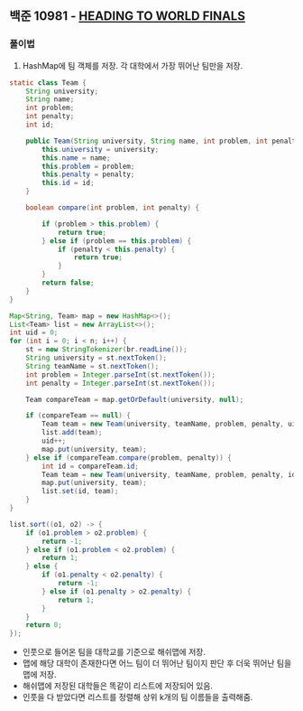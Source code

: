 ## 백준 10981 - [HEADING TO WORLD FINALS](https://www.acmicpc.net/problem/10981)

### 풀이법

1. HashMap에 팀 객체를 저장. 각 대학에서 가장 뛰어난 팀만을 저장.
~~~JAVA
static class Team {
    String university;
    String name;
    int problem;
    int penalty;
    int id;

    public Team(String university, String name, int problem, int penalty, int id) {
        this.university = university;
        this.name = name;
        this.problem = problem;
        this.penalty = penalty;
        this.id = id;
    }

    boolean compare(int problem, int penalty) {

        if (problem > this.problem) {
            return true;
        } else if (problem == this.problem) {
            if (penalty < this.penalty) {
                return true;
            }
        }
        return false;
    }
}
~~~



~~~JAVA
Map<String, Team> map = new HashMap<>();
List<Team> list = new ArrayList<>();
int uid = 0;
for (int i = 0; i < n; i++) {
    st = new StringTokenizer(br.readLine());
    String university = st.nextToken();
    String teamName = st.nextToken();
    int problem = Integer.parseInt(st.nextToken());
    int penalty = Integer.parseInt(st.nextToken());

    Team compareTeam = map.getOrDefault(university, null);

    if (compareTeam == null) {
        Team team = new Team(university, teamName, problem, penalty, uid);
        list.add(team);
        uid++;
        map.put(university, team);
    } else if (compareTeam.compare(problem, penalty)) {
        int id = compareTeam.id;
        Team team = new Team(university, teamName, problem, penalty, id);
        map.put(university, team);
        list.set(id, team);
    }
}

list.sort((o1, o2) -> {
    if (o1.problem > o2.problem) {
        return -1;
    } else if (o1.problem < o2.problem) {
        return 1;
    } else {
        if (o1.penalty < o2.penalty) {
            return -1;
        } else if (o1.penalty > o2.penalty) {
            return 1;
        }
    }
    return 0;
});
~~~

- 인풋으로 들어온 팀을 대학교를 기준으로 해쉬맵에 저장.
- 맵에 해당 대학이 존재한다면 어느 팀이 더 뛰어난 팀이지 판단 후 더욱 뛰어난 팀을 맵에 저장.
- 해쉬맵에 저장된 대학들은 똑같이 리스트에 저장되어 있음.
- 인풋을 다 받았다면 리스트를 정렬해 상위 k개의 팀 이름들을 출력해줌.


